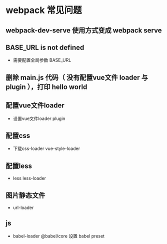 # webpack 常见问题
## webpack-dev-serve 使用方式变成 webpack serve
## BASE_URL is not defined
* 需要配置全局参数 BASE_URL
## 删除 main.js 代码（ 没有配置vue文件 loader 与 plugin ），打印 hello world
## 配置vue文件loader
* 设置vue文件loader plugin
## 配置css
* 下载css-loader vue-style-loader
## 配置less
* less less-loader
## 图片静态文件
*  url-loader
## js
* babel-loader @babel/core 设置 babel preset